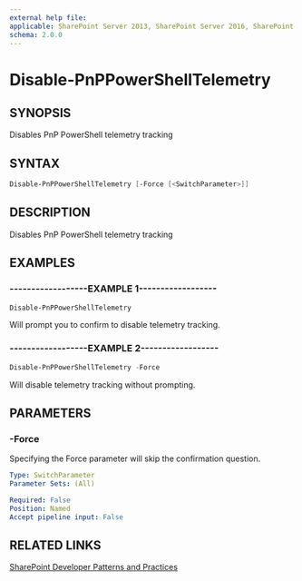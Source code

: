 ```yaml
---
external help file:
applicable: SharePoint Server 2013, SharePoint Server 2016, SharePoint Server 2019, SharePoint Online
schema: 2.0.0
---
```

# Disable-PnPPowerShellTelemetry

## SYNOPSIS
Disables PnP PowerShell telemetry tracking

## SYNTAX 

```powershell
Disable-PnPPowerShellTelemetry [-Force [<SwitchParameter>]]
```

## DESCRIPTION
Disables PnP PowerShell telemetry tracking

## EXAMPLES

### ------------------EXAMPLE 1------------------
```powershell
Disable-PnPPowerShellTelemetry
```

Will prompt you to confirm to disable telemetry tracking.

### ------------------EXAMPLE 2------------------
```powershell
Disable-PnPPowerShellTelemetry -Force
```

Will disable telemetry tracking without prompting.

## PARAMETERS

### -Force
Specifying the Force parameter will skip the confirmation question.

```yaml
Type: SwitchParameter
Parameter Sets: (All)

Required: False
Position: Named
Accept pipeline input: False
```

## RELATED LINKS

[SharePoint Developer Patterns and Practices](https://aka.ms/sppnp)